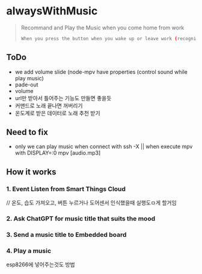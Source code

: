 # alwaysWithMusic
> Recommand and Play the Music when you come home from work
> ```sh
> When you press the button when you wake up or leave work (recognize through door sensor in the late evening), recommend a song that fits the mood at that time and play it
> ```
## ToDo
- we add volume slide (node-mpv have properties (control sound while play music)
- pade-out
- volume
- url만 받아서 틀어주는 기능도 만들면 좋을듯
- 커맨드로 노래 끝나면 꺼버리기
- 온도계로 받은 데이터로 노래 추천 받기
## Need to fix
- only we can play music when connect with ssh -X || when execute mpv with DISPLAY=:0 mpv [audio.mp3]
## How it works
### 1. Event Listen from Smart Things Cloud
// 온도, 습도 가져오고, 버튼 누르거나 도어센서 인식했을때 실행도ㅁ게 할거임
### 2. Ask ChatGPT for music title that suits the mood
### 3. Send a music title to Embedded board
### 4. Play a music
esp8266에 넣어주는것도 방법
